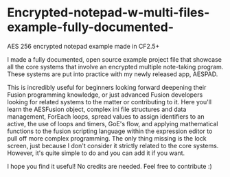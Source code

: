 # Encrypted-notepad-w-multi-files-example-fully-documented-
AES 256 encrypted notepad example made in CF2.5+

I made a fully documented, open source example project file that showcase all the core systems that involve an encrypted multiple note-taking program. These systems are put into practice with my newly released app, AESPAD.

This is incredibly useful for beginners looking forward deepening their Fusion programming knowledge, or just advanced Fusion developers looking for related systems to the matter or contributing to it.
Here you'll learn the AESFusion object, complex ini file structures and data management, ForEach loops, spread values to assign identifiers to an active, the use of loops and timers, GoE's flow, and applying mathematical functions to the fusion scripting language within the expression editor to pull off more complex programming.
The only thing missing is the lock screen, just because I don't consider it strictly related to the core systems. However, it's quite simple to do and you can add it if you want.

I hope you find it useful! No credits are needed. Feel free to contribute :) 
